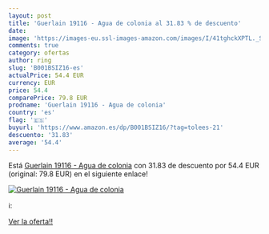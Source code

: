 ```yaml
---
layout: post
title: 'Guerlain 19116 - Agua de colonia al 31.83 % de descuento'
date: 
image: 'https://images-eu.ssl-images-amazon.com/images/I/41tghckXPTL._SL200_.jpg'
comments: true
category: ofertas
author: ring
slug: 'B001BSIZ16-es'
actualPrice: 54.4 EUR
currency: EUR
price: 54.4
comparePrice: 79.8 EUR
prodname: 'Guerlain 19116 - Agua de colonia'
country: 'es'
flag: '🇪🇸'
buyurl: 'https://www.amazon.es/dp/B001BSIZ16/?tag=tolees-21'
descuento: '31.83'
average: '54.4'
---
```


Está [Guerlain 19116 - Agua de colonia](https://www.amazon.es/dp/B001BSIZ16/?tag=tolees-21) con 31.83 de descuento por 54.4 EUR (original: 79.8 EUR) en el siguiente enlace!

[![Guerlain 19116 - Agua de colonia](https://images-eu.ssl-images-amazon.com/images/I/41tghckXPTL._SL200_.jpg)](https://www.amazon.es/dp/B001BSIZ16/?tag=tolees-21)

ℹ️:


[Ver la oferta!!](https://www.amazon.es/dp/B001BSIZ16/?tag=tolees-21)
